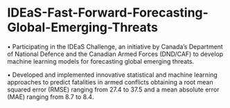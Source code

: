 # IDEaS-Fast-Forward-Forecasting-Global-Emerging-Threats

• Participating in the IDEaS Challenge, an initiative by Canada’s Department of National Defence and the Canadian Armed Forces (DND/CAF) to develop machine learning models for forecasting global emerging threats.

• Developed and implemented innovative statistical and machine learning approaches to predict fatalities in armed conflicts obtaining a root mean squared error (RMSE) ranging from 27.4 to 37.5 and a mean absolute error (MAE) ranging from 8.7 to 8.4.
